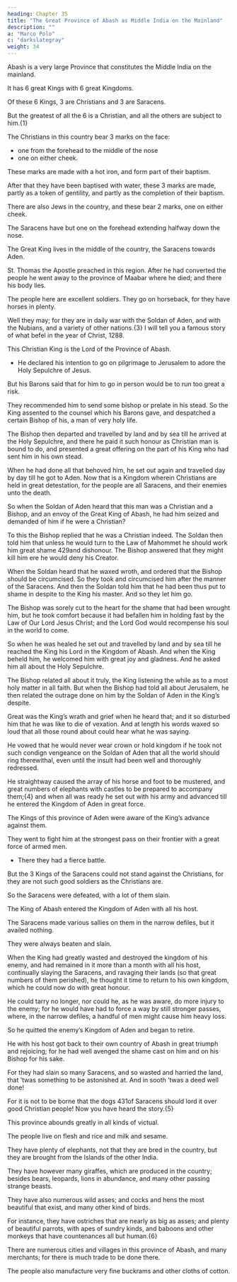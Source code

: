 ```yaml
---
heading: Chapter 35
title: "The Great Province of Abash as Middle India on the Mainland"
description: ""
a: "Marco Polo"
c: "darkslategray"
weight: 34
---
```



Abash is a very large Province that constitutes the Middle India on the mainland.

It has 6 great Kings with 6 great Kingdoms.

Of these 6 Kings, 3 are Christians and 3 are Saracens.

But the greatest of all the 6 is a Christian, and all the others are subject to him.{1}

The Christians in this country bear 3 marks on the face:
- one from the forehead to the middle of the nose
- one on either cheek. 

These marks are made with a hot iron, and form part of their baptism.

After that they have been baptised with water, these 3 marks are made, partly as a token of gentility, and partly as the completion of their baptism. 

There are also Jews in the country, and these bear 2 marks, one on either cheek.

The Saracens have but one on the forehead extending halfway down the nose.

The Great King lives in the middle of the country, the Saracens towards Aden. 

St. Thomas the Apostle preached in this region. After he had converted the people he went away to the province of Maabar where he died; and there his body lies.

The people here are excellent soldiers. They go on horseback, for they have horses in plenty.

Well they may; for they are in daily war with the Soldan of Aden, and with the Nubians, and a variety of other nations.{3} I will tell you a famous story of what befel in the year of Christ, 1288.

This Christian King is the Lord of the Province of Abash.
- He declared his intention to go on pilgrimage to Jerusalem to adore the Holy Sepulchre of Jesus.

But his Barons said that for him to go in person would be to run too great a risk.

They recommended him to send some bishop or prelate in his stead. So the King assented to the counsel which his Barons gave, and despatched a certain Bishop of his, a man of very holy life.

The Bishop then departed and travelled by land and by sea till he arrived at the Holy Sepulchre, and there he paid it such honour as Christian man is bound to do, and presented a great offering on the part of his King who had sent him in his own stead.

When he had done all that behoved him, he set out again and travelled day by day till he got to Aden. Now that is a Kingdom wherein Christians are held in great detestation, for the people are all Saracens, and their enemies unto the death. 

So when the Soldan of Aden heard that this man was a Christian and a Bishop, and an envoy of the Great King of Abash, he had him seized and demanded of him if he were a Christian? 

To this the Bishop replied that he was a Christian indeed. The Soldan then told him that unless he would turn to the Law of Mahommet he should work him great shame 429and dishonour. The Bishop answered that they might kill him ere he would deny his Creator.

When the Soldan heard that he waxed wroth, and ordered that the Bishop should be circumcised. So they took and circumcised him after the manner of the Saracens. And then the Soldan told him that he had been thus put to shame in despite to the King his master. And so they let him go.

The Bishop was sorely cut to the heart for the shame that had been wrought him, but he took comfort because it had befallen him in holding fast by the Law of Our Lord Jesus Christ; and the Lord God would recompense his soul in the world to come.

So when he was healed he set out and travelled by land and by sea till he reached the King his Lord in the Kingdom of Abash. And when the King beheld him, he welcomed him with great joy and gladness. And he asked him all about the Holy Sepulchre.

The Bishop related all about it truly, the King listening the while as to a most holy matter in all faith. But when the Bishop had told all about Jerusalem, he then related the outrage done on him by the Soldan of Aden in the King’s despite. 

Great was the King’s wrath and grief when he heard that; and it so disturbed him that he was like to die of vexation. And at length his words waxed so loud that all those round about could hear what he was saying. 

He vowed that he would never wear crown or hold kingdom if he took not such condign vengeance on the Soldan of Aden that all the world should ring therewithal, even until the insult had been well and thoroughly redressed.

He straightway caused the array of his horse and foot to be mustered, and great numbers of elephants with castles to be prepared to accompany them;{4} and when all was ready he set out with his army and advanced till he entered the Kingdom of Aden in great force. 

The Kings of this province of Aden were aware of the King’s advance against them.

They went to fight him at the strongest pass on their frontier with a great force of armed men.
- There they had a fierce battle. 

But the 3 Kings of the Saracens could not stand against the Christians, for they are not such good soldiers as the Christians are.

So the Saracens were defeated, with a lot of them slain.

The King of Abash entered the Kingdom of Aden with all his host.

The Saracens made various sallies on them in the narrow defiles, but it availed nothing.

They were always beaten and slain. 

When the King had greatly wasted and destroyed the kingdom of his enemy, and had remained in it more than a month with all his host, continually slaying the Saracens, and ravaging their lands (so that great numbers of them perished), he thought it time to return to his own kingdom, which he could now do with great honour.

He could tarry no longer, nor could he, as he was aware, do more injury to the enemy; for he would have had to force a way by still stronger passes, where, in the narrow defiles, a handful of men might cause him heavy loss. 

So he quitted the enemy’s Kingdom of Aden and began to retire. 

He with his host got back to their own country of Abash in great triumph and rejoicing; for he had well avenged the shame cast on him and on his Bishop for his sake. 

For they had slain so many Saracens, and so wasted and harried the land, that ’twas something to be astonished at. And in sooth ’twas a deed well done!

For it is not to be borne that the dogs 431of Saracens should lord it over good Christian people! Now you have heard the story.{5}

This province abounds greatly in all kinds of victual.

The people live on flesh and rice and milk and sesame. 

They have plenty of elephants, not that they are bred in the country, but they are brought from the Islands of the other India. 

They have however many giraffes, which are produced in the country; besides bears, leopards, lions in abundance, and many other passing strange beasts. 

They have also numerous wild asses; and cocks and hens the most beautiful that exist, and many other kind of birds. 

For instance, they have ostriches that are nearly as big as asses; and plenty of beautiful parrots, with apes of sundry kinds, and baboons and other monkeys that have countenances all but human.{6}

There are numerous cities and villages in this province of Abash, and many merchants; for there is much trade to be done there. 

The people also manufacture very fine buckrams and other cloths of cotton.
